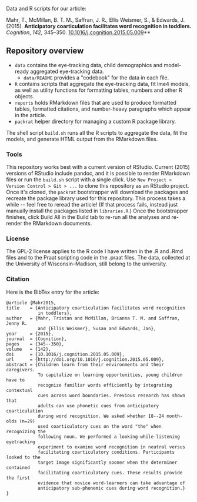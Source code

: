 Data and R scripts for our article:

Mahr, T., McMillan, B. T. M., Saffran, J. R., Ellis Weismer, S., & Edwards, J. (2015). 
**Anticipatory coarticulation facilitates word recognition in toddlers.** _Cognition_, 
_142_, 345–350. [10.1016/j.cognition.2015.05.009](http://doi.org/10.1016/j.cognition.2015.05.009)**

## Repository overview

* `data` contains the eye-tracking data, child demographics and model-ready 
  aggregated eye-tracking data. 
    - `data/README` provides a "codebook" for the data in each file.
* `R` contains scripts that aggregate the eye-tracking data, fit lme4 models, 
  as well as utility functions for formatting tables, numbers and other R objects.
* `reports` holds RMarkdown files that are used to produce formatted tables, 
  formatted citations, and number-heavy paragraphs which appear in the article.
* `packrat` helper directory for managing a custom R package library.

The shell script `build.sh` runs all the R scripts to aggregate the data, fit the models, 
and generate HTML output from the RMarkdown files.

### Tools 

This repository works best with a current version of RStudio. Current (2015) versions 
of RStudio include pandoc, and it is possible to render RMarkdown files or run the 
`build.sh` script with a single click. Use `New Project > Version Control > Git > ...` 
to clone this repository as an RStudio project. Once it's cloned, the `packrat` 
bootstrapper will download the packages and recreate the package library used for this 
repository. This process takes a while -- feel free to reread the article! (If that 
process fails, instead just manually install the packages listed  in `libraries.R`.) 
Once the bootstrapper finishes, click Build All in the Build tab to re-run all the 
analyses and re-render the RMarkdown documents.

### License 

The GPL-2 license applies to the R code I have written in the .R and .Rmd files and 
to the Praat scripting code in the .praat files. The data, collected at the University 
of Wisconsin–Madison, still belong to the university.

### Citation

Here is the BibTex entry for the article:

```
@article {Mahr2015,
title    = {Anticipatory coarticulation facilitates word recognition 
            in toddlers},
author   = {Mahr, Tristan and McMillan, Brianna T. M. and Saffran, Jenny R. 
            and {Ellis Weismer}, Susan and Edwards, Jan},
year     = {2015},
journal  = {Cognition},
pages    = {345--350},
volume   = {142},
doi      = {10.1016/j.cognition.2015.05.009},
url      = {http://doi.org/10.1016/j.cognition.2015.05.009},
abstract = {Children learn from their environments and their caregivers. 
            To capitalize on learning opportunities, young children have to 
            recognize familiar words efficiently by integrating contextual 
            cues across word boundaries. Previous research has shown that 
            adults can use phonetic cues from anticipatory coarticulation 
            during word recognition. We asked whether 18--24 month-olds (n=29) 
            used coarticulatory cues on the word "the" when recognizing the 
            following noun. We performed a looking-while-listening eyetracking 
            experiment to examine word recognition in neutral versus 
            facilitating coarticulatory conditions. Participants looked to the 
            target image significantly sooner when the determiner contained 
            facilitating coarticulatory cues. These results provide the first 
            evidence that novice word-learners can take advantage of 
            anticipatory sub-phonemic cues during word recognition.}
}
```
